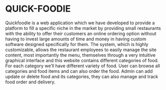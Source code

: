 # QUICK-FOODIE

Quickfoodie is a web application which we have developed to provide a platform to fill a
specific niche in the market by providing small restaurants with the ability to offer their
customers an online ordering option without having to invest large amounts of time and
money in having custom software designed specifically for them. The system, which is
highly customizable, allows the restaurant employees to easily manage the site content,
most importantly the menu, themselves through a very intuitive graphical interface and
this website contains different categories of food. For each category we’ll have different
variety of food. User can browse all categories and food items and can also order the
food. Admin can add update or delete food and its categories, they can also manage and
track food order and delivery.

